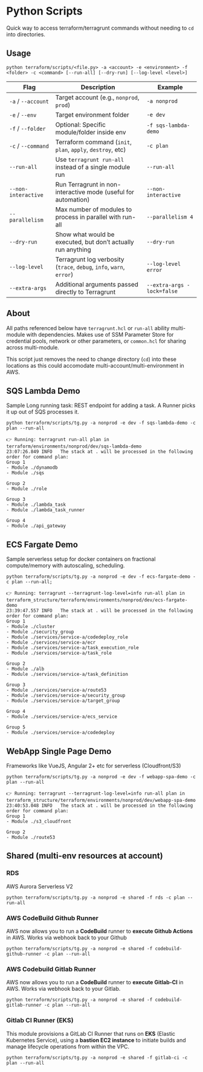 # Python Scripts

Quick way to access terraform/terragrunt commands without needing to `cd` into directories.

## Usage

`python terraform/scripts/<file.py> -a <account> -e <environment> -f <folder> -c <command> [--run-all] [--dry-run] [--log-level <level>]`

| Flag                  | Description                                                     | Example                         |
|-----------------------|-----------------------------------------------------------------|---------------------------------|
| `-a` / `--account`    | Target account (e.g., `nonprod`, `prod`)                        | `-a nonprod`                    |
| `-e` / `--env`        | Target environment folder                                       | `-e dev`                        |
| `-f` / `--folder`     | Optional: Specific module/folder inside env                     | `-f sqs-lambda-demo`            |
| `-c` / `--command`    | Terraform command (`init`, `plan`, `apply`, `destroy`, etc)     | `-c plan`                       |
| `--run-all`           | Use `terragrunt run-all` instead of a single module run         | `--run-all`                     |
| `--non-interactive`   | Run Terragrunt in non-interactive mode (useful for automation)  | `--non-interactive`             |
| `--parallelism`       | Max number of modules to process in parallel with run-all       | `--parallelism 4`               |
| `--dry-run`           | Show what would be executed, but don’t actually run anything    | `--dry-run`                     |
| `--log-level`         | Terragrunt log verbosity (`trace`, `debug`, `info`, `warn`, `error`) | `--log-level error`        |
| `--extra-args`        | Additional arguments passed directly to Terragrunt              | `--extra-args -lock=false`      |

## About

All paths referenced below have `terragrunt.hcl` or `run-all` ability multi-module with dependencies.
Makes use of SSM Parameter Store for credential pools, network or other parameters, or `common.hcl` for sharing across multi-module.

This script just removes the need to change directory (`cd`) into these locations as this could accomodate multi-account/multi-environment in AWS.

## SQS Lambda Demo

Sample Long running task:  REST endpoint for adding a task.  A Runner picks it up out of SQS processes it.

```shell
python terraform/scripts/tg.py -a nonprod -e dev -f sqs-lambda-demo -c plan --run-all

👉 Running: terragrunt run-all plan in terraform/environments/nonprod/dev/sqs-lambda-demo
23:07:26.849 INFO   The stack at . will be processed in the following order for command plan:
Group 1
- Module ./dynamodb
- Module ./sqs

Group 2
- Module ./role

Group 3
- Module ./lambda_task
- Module ./lambda_task_runner

Group 4
- Module ./api_gateway
```

## ECS Fargate Demo

Sample serverless setup for docker containers on fractional compute/memory with autoscaling, scheduling.

```shell
python terraform/scripts/tg.py -a nonprod -e dev -f ecs-fargate-demo -c plan --run-all;

👉 Running: terragrunt --terragrunt-log-level=info run-all plan in terraform_structure/terraform/environments/nonprod/dev/ecs-fargate-demo
23:39:47.557 INFO   The stack at . will be processed in the following order for command plan:
Group 1
- Module ./cluster
- Module ./security_group
- Module ./services/service-a/codedeploy_role
- Module ./services/service-a/ecr
- Module ./services/service-a/task_execution_role
- Module ./services/service-a/task_role

Group 2
- Module ./alb
- Module ./services/service-a/task_definition

Group 3
- Module ./services/service-a/route53
- Module ./services/service-a/security_group
- Module ./services/service-a/target_group

Group 4
- Module ./services/service-a/ecs_service

Group 5
- Module ./services/service-a/codedeploy
```

## WebApp Single Page Demo

Frameworks like VueJS, Angular 2+ etc for serverless (Cloudfront/S3)

```shell
python terraform/scripts/tg.py -a nonprod -e dev -f webapp-spa-demo -c plan --run-all

👉 Running: terragrunt --terragrunt-log-level=info run-all plan in terraform_structure/terraform/environments/nonprod/dev/webapp-spa-demo
23:40:53.048 INFO   The stack at . will be processed in the following order for command plan:
Group 1
- Module ./s3_cloudfront

Group 2
- Module ./route53
```

## Shared (multi-env resources at account)

### RDS

AWS Aurora Serverless V2

```shell
python terraform/scripts/tg.py -a nonprod -e shared -f rds -c plan --run-all
```

### AWS CodeBuild Github Runner

AWS now allows you to run a **CodeBuild** runner to **execute Github Actions** in AWS.  Works via webhook back to your Github

```shell
python terraform/scripts/tg.py -a nonprod -e shared -f codebuild-github-runner -c plan --run-all
```

### AWS Codebuild Gitlab Runner

AWS now allows you to run a **CodeBuild** runner to **execute Gitlab-CI** in AWS.  Works via webhook back to your Gitlab.

```shell
python terraform/scripts/tg.py -a nonprod -e shared -f codebuild-gitlab-runner -c plan --run-all
```

### Gitlab CI Runner (EKS)


This module provisions a GitLab CI Runner that runs on **EKS** (Elastic Kubernetes Service), using a **bastion EC2 instance** to initiate builds and manage lifecycle operations from within the VPC.

```shell
python terraform/scripts/tg.py -a nonprod -e shared -f gitlab-ci -c plan --run-all
```
